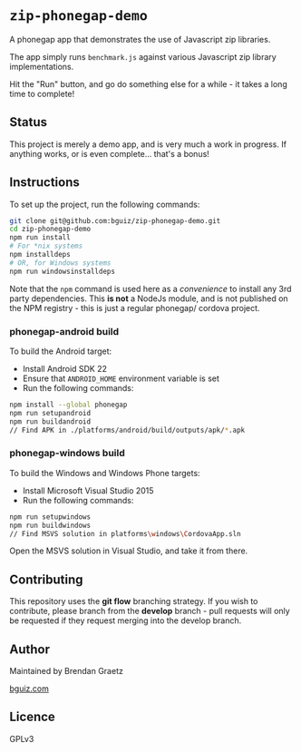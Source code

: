 # `zip-phonegap-demo`

A phonegap app that demonstrates the use of Javascript zip libraries.

The app simply runs `benchmark.js` against various Javascript zip library implementations.

Hit the "Run" button, and go do something else for a while -
it takes a long time to complete!

## Status

This project is merely a demo app, and is very much a work in progress.
If anything works, or is even complete... that's a bonus!

## Instructions

To set up the project, run the following commands:

```bash
git clone git@github.com:bguiz/zip-phonegap-demo.git
cd zip-phonegap-demo
npm run install
# For *nix systems
npm installdeps
# OR, for Windows systems
npm run windowsinstalldeps
```

Note that the `npm` command is used here as a *convenience* to install
any 3rd party dependencies.
This **is not** a NodeJs module, and is not published on the NPM registry -
this is just a regular phonegap/ cordova project.

### phonegap-android build

To build the Android target:

- Install Android SDK 22
- Ensure that `ANDROID_HOME` environment variable is set
- Run the following commands:

```bash
npm install --global phonegap
npm run setupandroid
npm run buildandroid
// Find APK in ./platforms/android/build/outputs/apk/*.apk
```

### phonegap-windows build

To build the Windows and Windows Phone targets:

- Install Microsoft Visual Studio 2015
- Run the following commands:

```bash
npm run setupwindows
npm run buildwindows
// Find MSVS solution in platforms\windows\CordovaApp.sln
```

Open the MSVS solution in Visual Studio, and take it from there.

## Contributing

This repository uses the **git flow** branching strategy.
If you wish to contribute, please branch from the **develop** branch -
pull requests will only be requested if they request merging into the develop branch.

## Author

Maintained by Brendan Graetz

[bguiz.com](http://bguiz.com/)

## Licence

GPLv3
